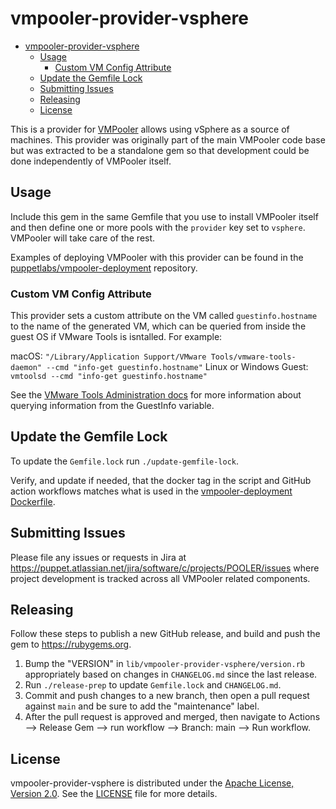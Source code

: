# vmpooler-provider-vsphere

- [vmpooler-provider-vsphere](#vmpooler-provider-vsphere)
  - [Usage](#usage)
    - [Custom VM Config Attribute](#custom-vm-config-attribute)
  - [Update the Gemfile Lock](#update-the-gemfile-lock)
  - [Submitting Issues](#submitting-issues)
  - [Releasing](#releasing)
  - [License](#license)

This is a provider for [VMPooler](https://github.com/puppetlabs/vmpooler) allows using vSphere as a source of machines. This provider was originally part of the main VMPooler code base but was extracted to be a standalone gem so that development could be done independently of VMPooler itself.

## Usage

Include this gem in the same Gemfile that you use to install VMPooler itself and then define one or more pools with the `provider` key set to `vsphere`. VMPooler will take care of the rest.

Examples of deploying VMPooler with this provider can be found in the [puppetlabs/vmpooler-deployment](https://github.com/puppetlabs/vmpooler-deployment) repository.

### Custom VM Config Attribute

This provider sets a custom attribute on the VM called `guestinfo.hostname` to the name of the generated VM, which can be queried from inside the guest OS if VMware Tools is isntalled. For example:

macOS: `"/Library/Application Support/VMware Tools/vmware-tools-daemon" --cmd "info-get guestinfo.hostname"`
Linux or Windows Guest: `vmtoolsd --cmd "info-get guestinfo.hostname"`

See the [VMware Tools Administration docs](https://docs.vmware.com/en/VMware-Tools/12.1.0/com.vmware.vsphere.vmwaretools.doc/GUID-D026777B-606D-4442-957A-B953C2049659.html) for more information about querying information from the GuestInfo variable.

## Update the Gemfile Lock

To update the `Gemfile.lock` run `./update-gemfile-lock`.

Verify, and update if needed, that the docker tag in the script and GitHub action workflows matches what is used in the [vmpooler-deployment Dockerfile](https://github.com/puppetlabs/vmpooler-deployment/blob/main/docker/Dockerfile).

## Submitting Issues

Please file any issues or requests in Jira at <https://puppet.atlassian.net/jira/software/c/projects/POOLER/issues> where project development is tracked across all VMPooler related components.

## Releasing

Follow these steps to publish a new GitHub release, and build and push the gem to <https://rubygems.org>.

1. Bump the "VERSION" in `lib/vmpooler-provider-vsphere/version.rb` appropriately based on changes in `CHANGELOG.md` since the last release.
2. Run `./release-prep` to update `Gemfile.lock` and `CHANGELOG.md`.
3. Commit and push changes to a new branch, then open a pull request against `main` and be sure to add the "maintenance" label.
4. After the pull request is approved and merged, then navigate to Actions --> Release Gem --> run workflow --> Branch: main --> Run workflow.

## License

vmpooler-provider-vsphere is distributed under the [Apache License, Version 2.0](http://www.apache.org/licenses/LICENSE-2.0.html). See the [LICENSE](LICENSE) file for more details.
